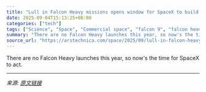 ```yaml
---
title: "Lull in Falcon Heavy missions opens window for SpaceX to build new landing pads"
date: 2025-09-04T15:13:25+08:00
categories: ["tech"]
tags: ["Science", "Space", "Commercial space", "falcon 9", "falcon heavy", "Federal Aviation Administration", "launch", "NASA", "reusability", "spacex"]
summary: "There are no Falcon Heavy launches this year, so now's the time for SpaceX to act."
source_url: "https://arstechnica.com/space/2025/09/lull-in-falcon-heavy-missions-opens-window-for-spacex-to-build-new-landing-pads/"
---
```


There are no Falcon Heavy launches this year, so now's the time for SpaceX to act.

---

*来源: [原文链接](https://arstechnica.com/space/2025/09/lull-in-falcon-heavy-missions-opens-window-for-spacex-to-build-new-landing-pads/)*

